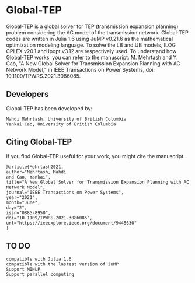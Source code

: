 # Global-TEP
Global-TEP is a global solver for TEP (transmission expansion planning) problem considering the AC model of the transmission network. Global-TEP codes are written in Julia 1.6 using JuMP v0.21.6 as the mathematical optimization modeling language. To solve the LB and UB models, ILOG CPLEX v20.1 and Ipopt v3.12 are respectively used.
To understand how Global-TEP works, you can refer to the manuscript: M. Mehrtash and Y. Cao, "A New Global Solver for Transmission Expansion Planning with AC Network Model," in IEEE Transactions on Power Systems, doi: 10.1109/TPWRS.2021.3086085.

## Developers
Global-TEP has been developed by:
    
    Mahdi Mehrtash, University of British Columbia
    Yankai Cao, University of British Columbia
    
## Citing Global-TEP
If you find Global-TEP useful for your work, you might cite the manuscript:

    @article{Mehrtash2021,
    author="Mehrtash, Mahdi
    and Cao, Yankai",
    title="A New Global Solver for Transmission Expansion Planning with AC Network Model",
    journal="IEEE Transactions on Power Systems",
    year="2021",
    month="June",
    day="2",
    issn="0885-8950",
    doi="10.1109/TPWRS.2021.3086085",
    url="https://ieeexplore.ieee.org/document/9445630"
    }

## TO DO
    compatible with Julia 1.6
    compatible with the lastest version of JuMP
    Support MINLP
    Support parallel computing
    
